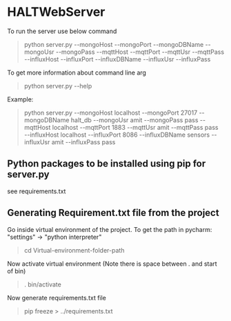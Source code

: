 # HALTWebServer

To run the server use below command
> python server.py --mongoHost <IP> --mongoPort <port> --mongoDBName <my mongodb name> --mongoUsr <me> 
                 --mongoPass <pass> --mqttHost <IP> --mqttPort <port> --mqttUsr <me> --mqttPass <pass> 
                 --influxHost <IP> --influxPort <port> --influxDBName <my influx db name> --influxUsr <me> 
                 --influxPass <pass>


To get more information about command line arg 
> python server.py --help

Example:
> python server.py --mongoHost localhost --mongoPort 27017 --mongoDBName halt_db --mongoUsr amit 
                --mongoPass pass --mqttHost localhost --mqttPort 1883 --mqttUsr amit --mqttPass pass    
                --influxHost localhost --influxPort 8086 --influxDBName sensors --influxUsr amit --influxPass pass


## Python packages to be installed using pip for server.py
see requirements.txt

## Generating Requirement.txt file from the project
Go inside virtual environment of the project. To get the path in pycharm: "settings" -> "python interpreter"
> cd Virtual-environment-folder-path

Now activate virtual environment (Note there is space between . and start of bin)
> . bin/activate

Now generate requirements.txt file
> pip freeze > ../requirements.txt


